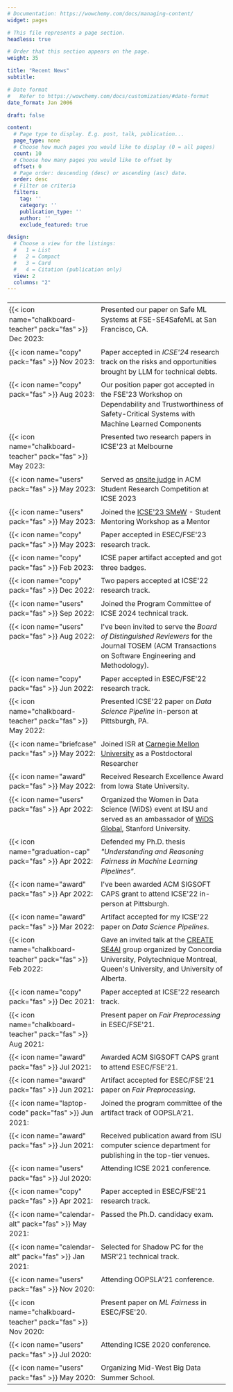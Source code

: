 ```yaml
---
# Documentation: https://wowchemy.com/docs/managing-content/
widget: pages

# This file represents a page section.
headless: true

# Order that this section appears on the page.
weight: 35

title: "Recent News"
subtitle:

# Date format
#   Refer to https://wowchemy.com/docs/customization/#date-format
date_format: Jan 2006

draft: false

content:
  # Page type to display. E.g. post, talk, publication...
  page_type: none
  # Choose how much pages you would like to display (0 = all pages)
  count: 10
  # Choose how many pages you would like to offset by
  offset: 0
  # Page order: descending (desc) or ascending (asc) date.
  order: desc
  # Filter on criteria
  filters:
    tag: ''
    category: ''
    publication_type: ''
    author: ''
    exclude_featured: true

design:
  # Choose a view for the listings:
  #   1 = List
  #   2 = Compact
  #   3 = Card
  #   4 = Citation (publication only)
  view: 2
  columns: "2"
---
```


<style>
table {
  font-size: 1.0rem;
}
td, th {
   border: none!important;
}
table > thead > tr > th,
table > tbody > tr > th,
table > tfoot > tr > th,
table > thead > tr > td,
table > tbody > tr > td,
table > tfoot > tr > td {
  padding: 4px;
  line-height: 1.4;
  vertical-align: top;
  border-top: 1px solid #ddd;
}
table table {
  background-color: #fff;
}
/* Table Striped */
table > tbody > tr:nth-child(odd) > td,
table > tbody > tr:nth-child(odd) > th {
  background-color: Default;
}
</style>

| <img width=175/> | |
| ------| ------------------------------ |
| {{< icon name="chalkboard-teacher" pack="fas" >}} Dec 2023: | Presented our paper on Safe ML Systems at FSE-SE4SafeML at San Francisco, CA. |
| {{< icon name="copy" pack="fas" >}} Nov 2023: | Paper accepted in *ICSE'24* research track on the risks and opportunities brought by LLM for technical debts.|
| {{< icon name="copy" pack="fas" >}} Aug 2023: | Our position paper got accepted in the FSE'23 Workshop on Dependability and Trustworthiness of Safety-Critical Systems with Machine Learned Components |
| {{< icon name="chalkboard-teacher" pack="fas" >}} May 2023: | Presented two research papers in ICSE'23 at Melbourne |
| {{< icon name="users" pack="fas" >}} May 2023: | Served as [onsite judge](https://conf.researchr.org/committee/icse-2023/icse-2023-SRC-onsite-judges) in ACM Student Research Competition at ICSE 2023 |
| {{< icon name="users" pack="fas" >}} May 2023: | Joined the [ICSE'23 SMeW](https://conf.researchr.org/committee/icse-2023/icse-2023-student-mentoring-workshop-mentors) - Student Mentoring Workshop as a Mentor |
| {{< icon name="copy" pack="fas" >}} May 2023: | Paper accepted in ESEC/FSE'23 research track. |
| {{< icon name="copy" pack="fas" >}} Feb 2023: | ICSE paper artifact accepted and got three badges. |
| {{< icon name="copy" pack="fas" >}} Dec 2022: | Two papers accepted at ICSE'22 research track. |
| {{< icon name="users" pack="fas" >}} Sep 2022: | Joined the Program Committee of ICSE 2024 technical track. |
| {{< icon name="users" pack="fas" >}} Aug 2022: | I've been invited to serve the *Board of Distinguished Reviewers* for the Journal TOSEM (ACM Transactions on Software Engineering and Methodology). |
| {{< icon name="copy" pack="fas" >}} Jun 2022: | Paper accepted in ESEC/FSE'22 research track. |
| {{< icon name="chalkboard-teacher" pack="fas" >}} May 2022: | Presented ICSE'22 paper on *Data Science Pipeline* in-person at Pittsburgh, PA. |
| {{< icon name="briefcase" pack="fas" >}} May 2022: | Joined ISR at [Carnegie Mellon University](https://www.cmu.edu/) as a Postdoctoral Researcher |
| {{< icon name="award" pack="fas" >}} May 2022: | Received Research Excellence Award from Iowa State University. |
| {{< icon name="users" pack="fas" >}} Apr 2022: | Organized the Women in Data Science (WiDS) event at ISU and served as an ambassador of [WiDS Global](https://www.widsconference.org/ambassadors-2022.html), Stanford University. |
| {{< icon name="graduation-cap" pack="fas" >}} Apr 2022: | Defended my Ph.D. thesis *"Understanding and Reasoning Fairness in Machine Learning Pipelines"*. |
| {{< icon name="award" pack="fas" >}} Apr 2022: | I've been awarded ACM SIGSOFT CAPS grant to attend ICSE'22 in-person at Pittsburgh. |
| {{< icon name="award" pack="fas" >}} Mar 2022: | Artifact accepted for my ICSE'22 paper on *Data Science Pipelines*. |
| {{< icon name="chalkboard-teacher" pack="fas" >}} Feb 2022: | Gave an invited talk at the [CREATE SE4AI](https://se4ai.org/) group organized by Concordia University, Polytechnique Montreal, Queen's University, and University of Alberta. |
| {{< icon name="copy" pack="fas" >}} Dec 2021: | Paper accepted at ICSE'22 research track. |
| {{< icon name="chalkboard-teacher" pack="fas" >}} Aug 2021: | Present paper on *Fair Preprocessing* in ESEC/FSE'21. |
| {{< icon name="award" pack="fas" >}} Jul 2021: | Awarded ACM SIGSOFT CAPS grant to attend ESEC/FSE'21. |
| {{< icon name="award" pack="fas" >}} Jun 2021: | Artifact accepted for ESEC/FSE'21 paper on *Fair Preprocessing*. |
| {{< icon name="laptop-code" pack="fas" >}} Jun 2021: | Joined the program committee of the artifact track of OOPSLA'21.|
| {{< icon name="award" pack="fas" >}} Jun 2021: | Received publication award from ISU computer science department for publishing in the top-tier venues. |
| {{< icon name="users" pack="fas" >}} Jul 2020: | Attending ICSE 2021 conference. |
| {{< icon name="copy" pack="fas" >}} Apr 2021: | Paper accepted in ESEC/FSE'21 research track. |
| {{< icon name="calendar-alt" pack="fas" >}} May 2021: | Passed the Ph.D. candidacy exam. |
| {{< icon name="calendar-alt" pack="fas" >}} Jan 2021: | Selected for Shadow PC for the MSR'21 technical track. |
| {{< icon name="users" pack="fas" >}} Nov 2020: | Attending OOPSLA'21 conference. |
| {{< icon name="chalkboard-teacher" pack="fas" >}} Nov 2020: | Present paper on *ML Fairness* in ESEC/FSE'20. |
| {{< icon name="users" pack="fas" >}} Jul 2020: | Attending ICSE 2020 conference. |
| {{< icon name="users" pack="fas" >}} May 2020: | Organizing Mid-West Big Data Summer School. |
